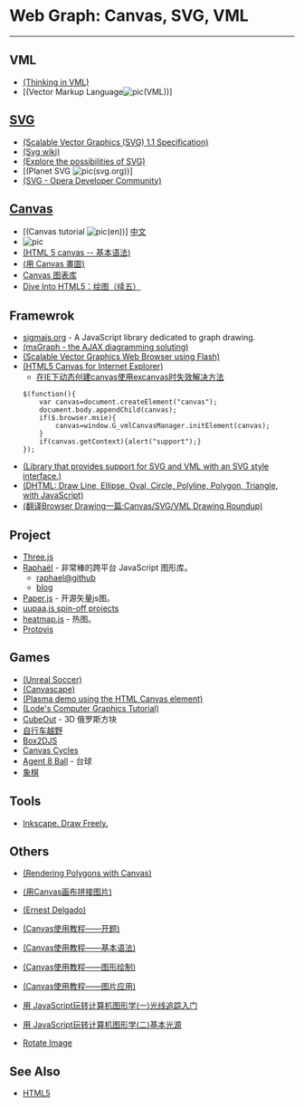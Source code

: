 
# Web Graph: Canvas, SVG, VML

----

## VML

* [(Thinking in VML)](http://www.itlearner.com/code/vml/)
* [(Vector Markup Language![pic](http://msdn.microsoft.com/en-us/library/bb264280%28VS.85%29.aspx)(VML))]


## [SVG](SVG.md)

* [(Scalable Vector Graphics (SVG) 1.1 Specification)](http://www.w3.org/TR/SVG/)
* [(Svg wiki)](http://wiki.svg.org/Main_Page)
* [(Explore the possibilities of SVG)](http://www.adobe.com/svg/)
* [(Planet SVG ![pic](http://www.planetsvg.com/)(svg.org))]
* [(SVG - Opera Developer Community)](http://dev.opera.com/articles/svg/)


## [Canvas](Canvas.md)

* [(Canvas tutorial ![pic](https://developer.mozilla.org/en/Canvas_tutorial)(en))]
    [中文](https://developer.mozilla.org/cn/Canvas_tutorial)
* ![pic](http://www.ernestdelgado.com/archive/rendering-polygons-with-canvas/)
* [(HTML 5 canvas -- 基本语法)](http://kb.operachina.com/node/190)
* [(用 Canvas 畫圖)](http://wiki.moztw.org/index.php/%E7%94%A8_Canvas_%E7%95%AB%E5%9C%96)
* [Canvas 图表库](http://www.rgraph.net/)
* [Dive Into HTML5：绘图（续五）](http://www.devbean.info/2011/05/dive_into_html5_5_5/)


## Framewrok

* [sigmajs.org](https://github.com/jacomyal/sigma.js) - A JavaScript library dedicated to graph drawing.
* [(mxGraph - the AJAX diagramming soluting)](http://www.jgraph.com/mxgraph.html)
* [(Scalable Vector Graphics Web Browser using Flash)](http://code.google.com/p/svgweb/)
* [(HTML5 Canvas for Internet Explorer)](http://code.google.com/p/explorercanvas/)
    * [在IE下动态创建canvas使用excanvas时失效解决方法](http://fatkun.com/2010/11/excanvas.html)
    ```class="javascript"
    $(function(){
        var canvas=document.createElement("canvas");
        document.body.appendChild(canvas);
        if($.browser.msie){
            canvas=window.G_vmlCanvasManager.initElement(canvas);
        }
        if(canvas.getContext){alert("support");}
    });
    ```
* [(Library that provides support for SVG and VML with an SVG style interface.)](http://code.google.com/p/svg2vml/)
* [(DHTML: Draw Line, Ellipse, Oval, Circle, Polyline, Polygon, Triangle, with JavaScript)](http://www.walterzorn.com/jsgraphics/jsgraphics_e.htm)
* [(翻译Browser Drawing一篇:Canvas/SVG/VML Drawing Roundup)](http://www.cnblogs.com/webgis8/articles/1529588.html)


## Project

* [Three.js](http://github.com/mrdoob/three.js)
* [Raphaël](http://raphaeljs.com/) - 非常棒的跨平台 JavaScript 图形库。
    * [raphael@github](http://github.com/DmitryBaranovskiy/raphael)
    * [blog](http://dmitry.baranovskiy.com/)
* [Paper.js](http://paperjs.org/) - 开源矢量js图。
* [uupaa.js spin-off projects](http://code.google.com/p/uupaa-js-spinoff/)
* [heatmap.js](http://www.patrick-wied.at/static/heatmapjs/) - 热图。
* [Protovis](http://mbostock.github.com/protovis/)


## Games

* [(Unreal Soccer)](http://henrikfalck.com/unrealsoccer/)
* [(Canvascape)](http://www.benjoffe.com/code/demos/canvascape/)
* [(Plasma demo using the HTML Canvas element)](http://dave-webster.com/projects/index.php?page=incs/plasma_demo1)
* [(Lode's Computer Graphics Tutorial)](http://www.student.kuleuven.be/~m0216922/CG/plasma.html)
* [CubeOut](http://alteredqualia.com/cubeout/) - 3D 俄罗斯方块
* [自行车越野](http://canvasrider.com/tracks/all)
* [Box2DJS](http://box2d-js.sourceforge.net/index2.html)
* [Canvas Cycles](http://www.effectgames.com/demos/canvascycle/?sound=1)
* [Agent 8 Ball](http://agent8ball.com/) - 台球
* [象棋](http://ued.ctrip.com/blog/wp-content/uploads/2012/01/canvas-chess.html)


## Tools

* [Inkscape. Draw Freely.](http://inkscape.org/)


## Others

* [(Rendering Polygons with Canvas)](http://www.ernestdelgado.com/archive/rendering-polygons-with-canvas/)
* [(用Canvas画布拼接图片)](http://www.javaeye.com/news/2692)
* [(Ernest Delgado)](http://www.ernestdelgado.com/)

* [(Canvas使用教程——开题)](http://jiachen.blogbus.com/logs/29567413.html)
* [(Canvas使用教程——基本语法)](http://jiachen.blogbus.com/logs/29569584.html)
* [(Canvas使用教程——图形绘制)](http://jiachen.blogbus.com/logs/29596111.html)
* [(Canvas使用教程——图片应用)](http://jiachen.blogbus.com/logs/32827552.html)

* [用 JavaScript玩转计算机图形学(一)光线追踪入门](http://www.cnblogs.com/miloyip/archive/2010/03/29/1698953.html)
* [用 JavaScript玩转计算机图形学(二)基本光源](http://www.cnblogs.com/miloyip/archive/2010/04/02/1702768.html)

* [Rotate Image](http://www.walterzorn.com/rotate_img/rotate_img.htm)

## See Also

* [HTML5](HTML5.md)
